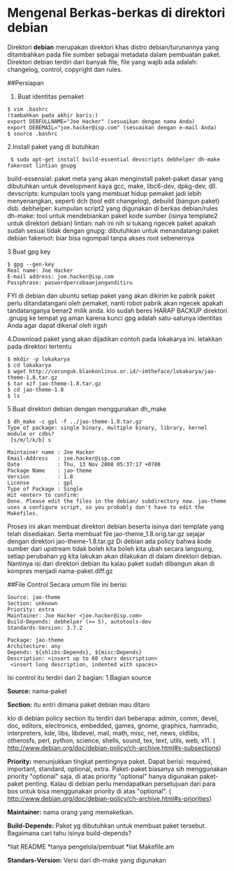 # Mengenal Berkas-berkas di direktori debian
Direktori **debian** merupakan direktori khas distro debian/turunannya yang ditambahkan pada file sumber sebagai metadata dalam pembuatan paket. Direktori debian terdiri dari banyak file, file yang wajib ada adalah: changelog, control, copyright dan rules. 

##Persiapan

 1. Buat identitas pemaket  
 
   ```
  $ vim .bashrc
  (tambahkan pada akhir baris:)
  export DEBFULLNAME="Joe Hacker" (sesuaikan dengan nama Anda)
  export DEBEMAIL="joe.hacker@isp.com" (sesuaikan dengan e-mail Anda)
  $ source .bashrc
  ```
  
 2.Install paket yang di butuhkan
 ```
  $ sudo apt-get install build-essential devscripts debhelper dh-make fakeroot lintian gnupg
  ```
     
     
build-essensial: paket meta yang akan menginstall paket-paket dasar yang dibutuhkan untuk development kaya gcc, make, libc6-dev, dpkg-dev, dll.
devscripts: kumpulan tools yang membuat hidup pemaket jadi lebih menyenangkan, seperti dch (tool edit changelog), debuild (bangun paket) dsb.
debhelper: kumpulan script2 yang digunakan di berkas debian/rules
dh-make: tool untuk mendebiankan paket kode sumber (isinya template2 untuk direktori debian)
lintian: nah ini nih si tukang ngecek paket apakah sudah sesuai tidak dengan
gnupg: dibutuhkan untuk menandatangi paket debian
fakeroot: biar bisa ngompail tanpa akses root sebenernya 

 3.Buat gpg key
  ```
  $ gpg --gen-key
  Real name: Joe Hacker
  E-mail address: joe.hacker@isp.com
  Passphrase: paswordpercobaanjanganditiru
  ```
FYI di debian dan ubuntu setiap paket yang akan dikirim ke pabrik paket perlu ditandatangani oleh pemaket, nanti robot pabrik akan ngecek apakah tandatanganya benar2 milik anda. klo sudah beres HARAP BACKUP direktori .gnupg ke tempat yg aman karena kunci gpg adalah satu-satunya identitas Anda agar dapat dikenal oleh irgsh

 4.Download paket yang akan dijadikan contoh pada lokakarya ini. letakkan pada direktori tertentu 
  ```
  $ mkdir -p lokakarya
  $ cd lokakarya
  $ wget http://cecunguk.blankonlinux.or.id/~imtheface/lokakarya/jao-theme-1.8.tar.gz
  $ tar xzf jao-theme-1.8.tar.gz
  $ cd jao-theme-1.8
  $ ls
  ```
  
 5.Buat direktori debian dengan menggunakan dh_make 
  ```
  $ dh_make -c gpl -f ../jao-theme-1.8.tar.gz
  Type of package: single binary, multiple binary, library, kernel module or cdbs?
   [s/m/l/k/b] s

  Maintainer name : Joe Hacker
  Email-Address   : joe.hacker@isp.com
  Date            : Thu, 13 Nov 2008 05:37:17 +0700
  Package Name    : jao-theme
  Version         : 1.8
  License         : gpl
  Type of Package : Single
  Hit <enter> to confirm: 
  Done. Please edit the files in the debian/ subdirectory now. jao-theme
  uses a configure script, so you probably don't have to edit the Makefiles.
  ```
Proses ini akan membuat direktori debian beserta isinya dari template yang telah disediakan. Serta membuat file jao-theme_1.8.orig.tar.gz sejajar dengan direktori jao-theme-1.8.tar.gz
Di debian ada policy bahwa kode sumber dari upstream tidak boleh kita boleh kita ubah secara langsung, setiap perubahan yg kita lakukan akan dilakukan di dalam direktori debian. Nantinya isi dari direktori debian itu kalau paket sudah dibangun akan di kompres menjadi nama-paket.diff.gz 

##File Control
Secara umum file ini berisi:
  ```
  Source: jao-theme
  Section: unknown
  Priority: extra
  Maintainer: Joe Hacker <joe.hacker@isp.com>
  Build-Depends: debhelper (>= 5), autotools-dev
  Standards-Version: 3.7.2

  Package: jao-theme
  Architecture: any
  Depends: ${shlibs:Depends}, ${misc:Depends}
  Description: <insert up to 60 chars description>
   <insert long description, indented with spaces>
   ```

Isi control itu terdiri dari 2 bagian: 
 1.Bagian source 

**Source:** nama-paket

**Section:** itu entri dimana paket debian mau ditaro

klo di debian policy section itu terdiri dari beberapa: admin, comm, devel, doc, editors, electronics, embedded, games, gnome, graphics, hamradio, interpreters, kde, libs, libdevel, mail, math, misc, net, news, oldlibs, otherosfs, perl, python, science, shells, sound, tex, text, utils, web, x11. (​http://www.debian.org/doc/debian-policy/ch-archive.html#s-subsections)

**Priority:** menunjukkan tingkat pentingnya paket. Dapat berisi: required, important, standard, optional, extra. Paket-paket biasanya sih menggunakan priority "optional" saja, di atas priority "optional" hanya digunakan paket-paket penting. Kalau di debian perlu mendapatkan persetujuan dari para bos untuk bisa menggunakan priority di atas "optional". (​http://www.debian.org/doc/debian-policy/ch-archive.html#s-priorities)

**Maintainer:** nama orang yang memaketkan.

**Build-Depends:** Paket yg dibutuhkan untuk membuat paket tersebut.
 Bagaimana cari tahu isinya build-depends?

 *liat README 
 *tanya pengelola/pembuat 
 *liat Makefile.am 

**Standars-Version:** Versi dari dh-make yang digunakan 
